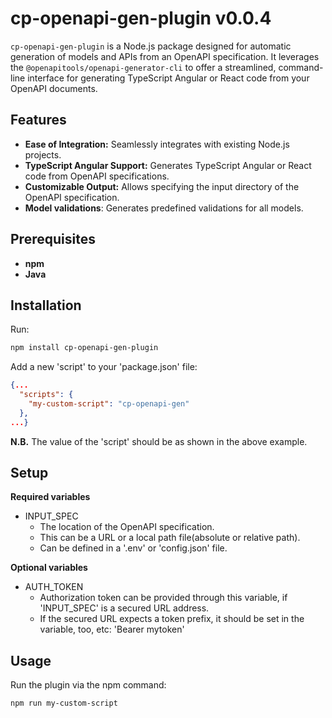 # cp-openapi-gen-plugin v0.0.4

`cp-openapi-gen-plugin` is a Node.js package designed for automatic generation of models and APIs from an OpenAPI specification. It leverages the `@openapitools/openapi-generator-cli` to offer a streamlined, command-line interface for generating TypeScript Angular or React code from your OpenAPI documents.

## Features

- **Ease of Integration:** Seamlessly integrates with existing Node.js projects.
- **TypeScript Angular Support:** Generates TypeScript Angular or React code from OpenAPI specifications.
- **Customizable Output:** Allows specifying the input directory of the OpenAPI specification.
- **Model validations**: Generates predefined validations for all models.

## Prerequisites
- **npm**
- **Java**

## Installation
Run:
```bash
npm install cp-openapi-gen-plugin
```
Add a new 'script' to your 'package.json' file:
```json
{...
  "scripts": {
    "my-custom-script": "cp-openapi-gen"
  },
...}
```
**N.B.** The value of the 'script' should be as shown in the above example.
## Setup
**Required variables**
- INPUT_SPEC
    - The location of the OpenAPI specification. 
    - This can be a URL or a local path file(absolute or relative path).
    - Can be defined in a '.env' or 'config.json' file.

**Optional variables**
- AUTH_TOKEN
    - Authorization token can be provided through this variable, if 'INPUT_SPEC' is a secured URL address.
    - If the secured URL expects a token prefix, it should be set in the variable, too, etc: 'Bearer mytoken'

## Usage

Run the plugin via the npm command:
```bash
npm run my-custom-script
```

